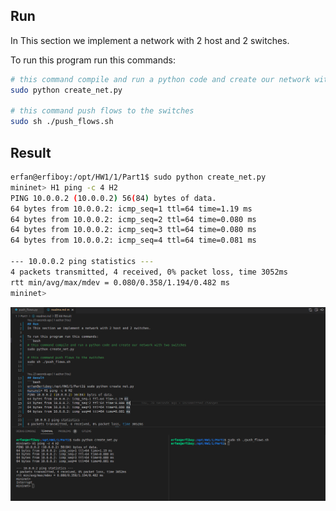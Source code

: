 ## Run 
In This section we implement a network with 2 host and 2 switches.

To run this program run this commands:
```bash
# this command compile and run a python code and create our network with two switches
sudo python create_net.py

# this command push flows to the switches
sudo sh ./push_flows.sh
```

## Result 
```bash
erfan@erfiboy:/opt/HW1/1/Part1$ sudo python create_net.py
mininet> H1 ping -c 4 H2
PING 10.0.0.2 (10.0.0.2) 56(84) bytes of data.
64 bytes from 10.0.0.2: icmp_seq=1 ttl=64 time=1.19 ms
64 bytes from 10.0.0.2: icmp_seq=2 ttl=64 time=0.080 ms
64 bytes from 10.0.0.2: icmp_seq=3 ttl=64 time=0.080 ms
64 bytes from 10.0.0.2: icmp_seq=4 ttl=64 time=0.081 ms

--- 10.0.0.2 ping statistics ---
4 packets transmitted, 4 received, 0% packet loss, time 3052ms
rtt min/avg/max/mdev = 0.080/0.358/1.194/0.482 ms
mininet> 
```

![result](./part1-1.png)